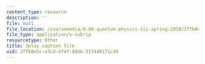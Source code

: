 ```yaml
---
content_type: resource
description: ''
file: null
file_location: /coursemedia/8-06-quantum-physics-iii-spring-2018/2ffb8e5ce3cd5f4788db51f448171cd4_Du9eDHwGeAw.vtt
file_type: application/x-subrip
resourcetype: Other
title: 3play caption file
uid: 2ffb8e5c-e3cd-5f47-88db-51f448171cd4
---
```

